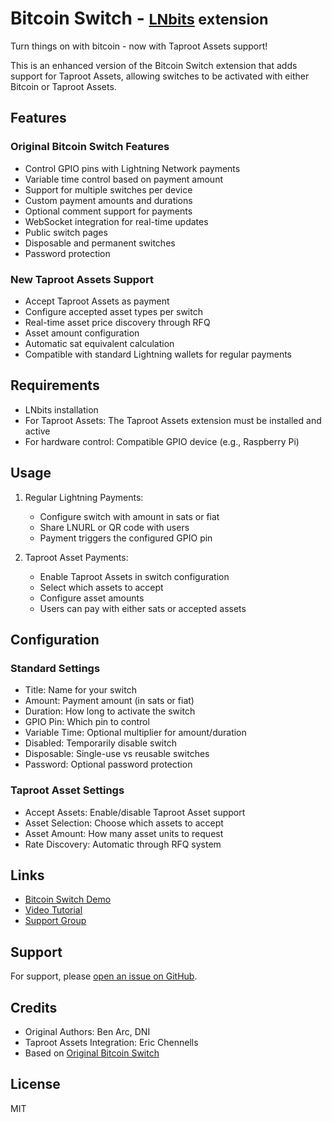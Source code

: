 # Bitcoin Switch - <small>[LNbits](https://github.com/lnbits/lnbits) extension</small>

Turn things on with bitcoin - now with Taproot Assets support!

This is an enhanced version of the Bitcoin Switch extension that adds support for Taproot Assets, allowing switches to be activated with either Bitcoin or Taproot Assets.

## Features

### Original Bitcoin Switch Features
- Control GPIO pins with Lightning Network payments
- Variable time control based on payment amount
- Support for multiple switches per device
- Custom payment amounts and durations
- Optional comment support for payments
- WebSocket integration for real-time updates
- Public switch pages
- Disposable and permanent switches
- Password protection

### New Taproot Assets Support
- Accept Taproot Assets as payment
- Configure accepted asset types per switch
- Real-time asset price discovery through RFQ
- Asset amount configuration
- Automatic sat equivalent calculation
- Compatible with standard Lightning wallets for regular payments

## Requirements

- LNbits installation
- For Taproot Assets: The Taproot Assets extension must be installed and active
- For hardware control: Compatible GPIO device (e.g., Raspberry Pi)

## Usage

1. Regular Lightning Payments:
   - Configure switch with amount in sats or fiat
   - Share LNURL or QR code with users
   - Payment triggers the configured GPIO pin

2. Taproot Asset Payments:
   - Enable Taproot Assets in switch configuration
   - Select which assets to accept
   - Configure asset amounts
   - Users can pay with either sats or accepted assets

## Configuration

### Standard Settings
- Title: Name for your switch
- Amount: Payment amount (in sats or fiat)
- Duration: How long to activate the switch
- GPIO Pin: Which pin to control
- Variable Time: Optional multiplier for amount/duration
- Disabled: Temporarily disable switch
- Disposable: Single-use vs reusable switches
- Password: Optional password protection

### Taproot Asset Settings
- Accept Assets: Enable/disable Taproot Asset support
- Asset Selection: Choose which assets to accept
- Asset Amount: How many asset units to request
- Rate Discovery: Automatic through RFQ system

## Links
- [Bitcoin Switch Demo](https://bitcoinswitch.lnbits.com)
- [Video Tutorial](https://www.youtube.com/@makerbits7700)
- [Support Group](https://t.me/makerbits)

## Support
For support, please [open an issue on GitHub](https://github.com/echennells/bitcoinswitch_extension/issues).

## Credits
- Original Authors: Ben Arc, DNI
- Taproot Assets Integration: Eric Chennells
- Based on [Original Bitcoin Switch](https://github.com/lnbits/bitcoinSwitch)

## License
MIT

